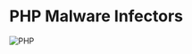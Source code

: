 # PHP Malware Infectors
![PHP](https://img.shields.io/badge/php-%23777BB4.svg?style=for-the-badge&logo=php&logoColor=white)
